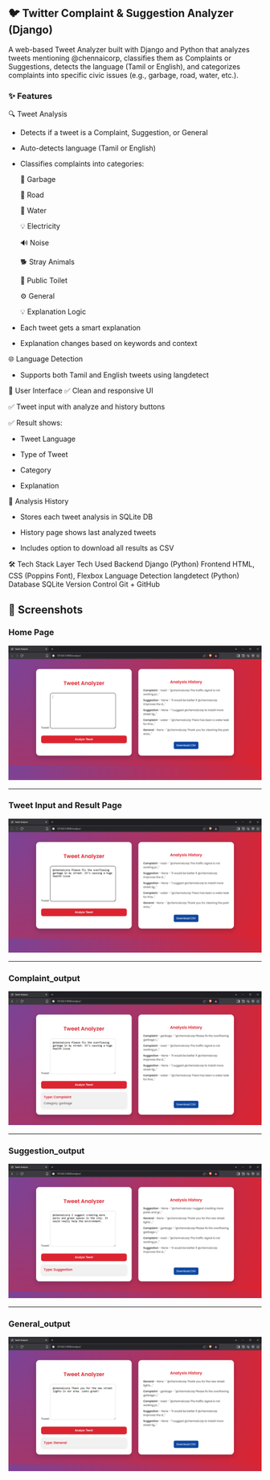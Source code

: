 ## 🐦 Twitter Complaint & Suggestion Analyzer (Django)
A web-based Tweet Analyzer built with Django and Python that analyzes tweets mentioning @chennaicorp, classifies them as Complaints or Suggestions, detects the language (Tamil or English), and categorizes complaints into specific civic issues (e.g., garbage, road, water, etc.).

### ✨ Features
🔍 Tweet Analysis
* Detects if a tweet is a Complaint, Suggestion, or General

* Auto-detects language (Tamil or English)

* Classifies complaints into categories:

   🚮 Garbage

   🚧 Road

   🚰 Water

   💡 Electricity

   🔊 Noise

   🐕 Stray Animals

   🧼 Public Toilet

   ⚙️ General

   💡 Explanation Logic
  
* Each tweet gets a smart explanation

* Explanation changes based on keywords and context


🌐 Language Detection
* Supports both Tamil and English tweets using langdetect

👥 User Interface
✅ Clean and responsive UI

✅ Tweet input with analyze and history buttons

✅ Result shows:

   * Tweet Language

   * Type of Tweet

   * Category

   * Explanation


📜 Analysis History
* Stores each tweet analysis in SQLite DB

* History page shows last analyzed tweets

* Includes option to download all results as CSV

🛠 Tech Stack
Layer	              Tech Used
Backend	           Django (Python)
Frontend	           HTML, CSS (Poppins Font), Flexbox
Language Detection  langdetect (Python)
Database	           SQLite
Version Control	  Git + GitHub

## 📸 Screenshots

### Home Page
![Image](output/Home_page.png)

---

### Tweet Input and Result Page
![Image](output/input_page.png)

---

### Complaint_output
![Image](output/complaint_output.png)

---

### Suggestion_output
![Image](output/suggestion_output.png)

---

### General_output
![Image](output/general_output.png)



